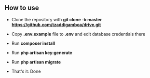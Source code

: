 ## How to use

-   Clone the repository with **git clone -b master https://github.com/tzaddigamboa/drive.git**
-   Copy **.env.example** file to **.env** and edit database credentials there
-   Run **composer install**
-   Run **php artisan key:generate**
-   Run **php artisan migrate**

-   That's it: Done
